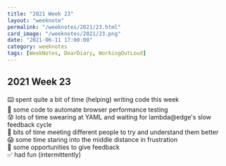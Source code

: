 ```yaml
---
title: "2021 Week 23"
layout: "weeknote"
permalink: "/weeknotes/2021/23.html"
card_image: "/weeknotes/2021/23.png"
date: "2021-06-11 17:00:00"
category: weeknotes
tags: [WeekNotes, DearDiary, WorkingOutLoud]
---
```


## 2021 Week 23

⌨️ spent quite a bit of time (helping) writing code this week<br/>
🔁 some code to automate browser performance testing<br/>
😰 lots of time swearing at YAML and waiting for lambda@edge's slow feedback cycle<br/>
💖 bits of time meeting different people to try and understand them better<br/>
😱 some time staring into the middle distance in frustration<br/>
🤗 some opportunities to give feedback<br/>
✅ had fun (intermittently)
